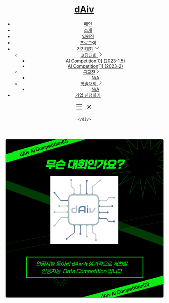 <!-- Bootstrap Assets -->
<script src="/cdn/bootstrap/5.3.2/dist/js/bootstrap.bundle.min.js" crossorigin="anonymous"></script>
<link href="/cdn/bootstrap/5.3.2/dist/css/bootstrap.min.css" rel="stylesheet" crossorigin="anonymous">

<!-- Style Setting -->
<link href="/dist/res/css/font.css" rel="stylesheet">
<link href="/dist/res/css/style.css" rel="stylesheet">
<link href="/dist/res/css/color.css" rel="stylesheet">

<!-- Load Js Library -->
<script type="text/javascript" src="/cdn/brython/3.11.3/brython.js" crossorigin="anonymous"></script>
<script type="text/javascript" src="/cdn/brython/3.11.3/brython_stdlib.js" crossorigin="anonymous"></script>
<script type="text/javascript">
    window.onload = function(){
        brython();
    }
</script>

<!-- Page Scripting -->
<script type="text/python" src="/dist/src/common/main.py"></script>
<script type="text/python">
    from browser import document, window
    console = window.console
    pyprint = print
    print = console.log

    favicon = document.createElement("link")
    favicon.type = "image/ico"
    favicon.rel = "icon"
    favicon.href = "/dist/res/image/favicon.ico"
    document.head.apppendChild()

    element.getElementsByTagName("title")[0].innerHTML = "Contest | AI Competition[0]"

    for element in document.getElementsByTagName("H1"):
        if ".github.io" in element.innerHTML:
            element.parentNode.removeChild(element)
</script>


<!-- Header -->
<header id="header" class="fixed-top ">
    <div class="container d-flex align-items-center">
        <h1 class="banner me-auto"><a href="index.html">dAiv</a></h1>
        <nav id="navbar" class="navbar">
            <ul class="m-4 m-lg-0">
                <li><a class="nav-link scrollto active" href="#front">메인</a></li>
                <li><a class="nav-link scrollto" href="#about">소개</a></li>
                <li><a class="nav-link scrollto" href="#team">임원진</a></li>
                <li><a class="nav-link scrollto" href="#programs">프로그램</a></li>
                <li class="contest">
                    <a href="#programs">
                        <span>경진대회</span>
                        <svg xmlns="http://www.w3.org/2000/svg" width="16" height="16" fill="currentColor" class="bi bi-chevron-down" viewBox="0 0 16 16">
                            <path fill-rule="evenodd" d="M1.646 4.646a.5.5 0 0 1 .708 0L8 10.293l5.646-5.647a.5.5 0 0 1 .708.708l-6 6a.5.5 0 0 1-.708 0l-6-6a.5.5 0 0 1 0-.708z"/>
                        </svg>
                    </a>
                    <ul>
                        <li class="dropdown">
                            <a href="#programs">
                                <span>코딩대회</span>
                                <svg xmlns="http://www.w3.org/2000/svg" width="16" height="16" fill="currentColor" class="bi bi-chevron-right" viewBox="0 0 16 16">
                                    <path fill-rule="evenodd" d="M4.646 1.646a.5.5 0 0 1 .708 0l6 6a.5.5 0 0 1 0 .708l-6 6a.5.5 0 0 1-.708-.708L10.293 8 4.646 2.354a.5.5 0 0 1 0-.708z"/>
                                </svg>
                            </a>
                            <ul>
                                <li><a href="/contest/coding/ai_competition%5B0%5D.md">AI Competition[0] (2023-1.5)</a></li>
                                <li><a href="/contest/coding/ai_competition[1].html">AI Competition[1] (2023-2)</a></li>
                            </ul>
                        </li>
                        <li class="dropdown">
                            <a href="#programs">
                                <span>공모전</span><svg xmlns="http://www.w3.org/2000/svg" width="16" height="16" fill="currentColor" class="bi bi-chevron-right" viewBox="0 0 16 16">
                                <path fill-rule="evenodd" d="M4.646 1.646a.5.5 0 0 1 .708 0l6 6a.5.5 0 0 1 0 .708l-6 6a.5.5 0 0 1-.708-.708L10.293 8 4.646 2.354a.5.5 0 0 1 0-.708z"/>
                            </svg>
                            </a>
                            <ul>
                                <li><a href="#">N/A</a></li>
                            </ul>
                        </li>
                        <li class="dropdown">
                            <a href="#programs">
                                <span>학술대회</span>
                                <svg xmlns="http://www.w3.org/2000/svg" width="16" height="16" fill="currentColor" class="bi bi-chevron-right" viewBox="0 0 16 16">
                                    <path fill-rule="evenodd" d="M4.646 1.646a.5.5 0 0 1 .708 0l6 6a.5.5 0 0 1 0 .708l-6 6a.5.5 0 0 1-.708-.708L10.293 8 4.646 2.354a.5.5 0 0 1 0-.708z"/>
                                </svg>
                            </a>
                            <ul>
                                <li><a href="#">N/A</a></li>
                            </ul>
                        </li>
                    </ul>
                </li>
                <li><a class="joinus scrollto" href="#contact">가입 신청하기</a></li>
            </ul>
            <i>
                <svg xmlns="http://www.w3.org/2000/svg" width="28" height="28" fill="currentColor" class="bi bi-list mobile-nav-toggle" viewBox="0 0 16 16">
                    <path fill-rule="evenodd" d="M2.5 12a.5.5 0 0 1 .5-.5h10a.5.5 0 0 1 0 1H3a.5.5 0 0 1-.5-.5zm0-4a.5.5 0 0 1 .5-.5h10a.5.5 0 0 1 0 1H3a.5.5 0 0 1-.5-.5zm0-4a.5.5 0 0 1 .5-.5h10a.5.5 0 0 1 0 1H3a.5.5 0 0 1-.5-.5z"/>
                </svg>
                <svg xmlns="http://www.w3.org/2000/svg" width="28" height="28" fill="currentColor" class="bi bi-x mobile-nav-toggle hidden" viewBox="0 0 16 16">
                    <path d="M4.646 4.646a.5.5 0 0 1 .708 0L8 7.293l2.646-2.647a.5.5 0 0 1 .708.708L8.707 8l2.647 2.646a.5.5 0 0 1-.708.708L8 8.707l-2.646 2.647a.5.5 0 0 1-.708-.708L7.293 8 4.646 5.354a.5.5 0 0 1 0-.708z"/>
                </svg>
            </i>
        </nav>

    </div>
</header>


<img src="/dist/res/image/index/programs/ai_contest1.png" style="border: 1px solid grey; border-radius: 4px"/>
